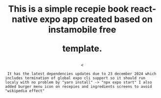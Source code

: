 <div style="text-align: center;"><h1>This is a simple recepie book react-native expo app created based on instamobile free

template.</h1><</div>

     It has the latest dependencies updates due to 23 december 2024 which includes termination of global expo cli support so it should run localy with no problem by "yarn install" -> "npx expo start" I also added burger menu icon on recepies and ingredients screens to avoid "wikipedia effect"
